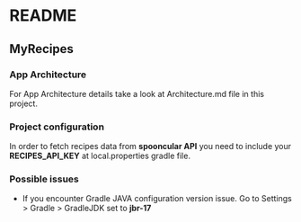 # README
## MyRecipes
### App Architecture
For App Architecture details take a look at Architecture.md file in this project.
### Project configuration
In order to fetch recipes data from __spooncular API__ you need to include your __RECIPES_API_KEY__ at local.properties gradle file.

### Possible issues
* If you encounter Gradle JAVA configuration version issue. Go to Settings > Gradle > GradleJDK set to __jbr-17__